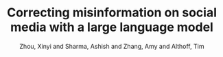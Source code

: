 ---
author: Zhou, Xinyi and Sharma, Ashish and Zhang, Amy and Althoff, Tim
booktitle: Preprint
title: Correcting misinformation on social media with a large language model
year: '2024'
pdf: zhouCorrectingMisinformation2024.pdf
thumbnail: zhouCorrectingMis.png
--- 